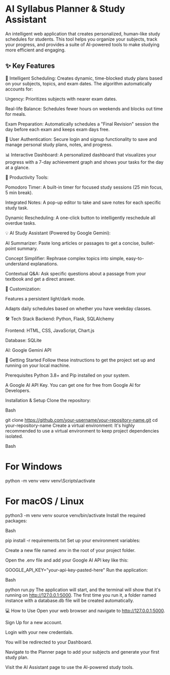 # AI Syllabus Planner & Study Assistant
An intelligent web application that creates personalized, human-like study schedules for students. This tool helps you organize your subjects, track your progress, and provides a suite of AI-powered tools to make studying more efficient and engaging.

## ✨ Key Features

🧠 Intelligent Scheduling: Creates dynamic, time-blocked study plans based on your subjects, topics, and exam dates. The algorithm automatically accounts for:

Urgency: Prioritizes subjects with nearer exam dates.

Real-life Balance: Schedules fewer hours on weekends and blocks out time for meals.

Exam Preparation: Automatically schedules a "Final Revision" session the day before each exam and keeps exam days free.

👤 User Authentication: Secure login and signup functionality to save and manage personal study plans, notes, and progress.

📊 Interactive Dashboard: A personalized dashboard that visualizes your progress with a 7-day achievement graph and shows your tasks for the day at a glance.

🚀 Productivity Tools:

Pomodoro Timer: A built-in timer for focused study sessions (25 min focus, 5 min break).

Integrated Notes: A pop-up editor to take and save notes for each specific study task.

Dynamic Rescheduling: A one-click button to intelligently reschedule all overdue tasks.

💡 AI Study Assistant (Powered by Google Gemini):

AI Summarizer: Paste long articles or passages to get a concise, bullet-point summary.

Concept Simplifier: Rephrase complex topics into simple, easy-to-understand explanations.

Contextual Q&A: Ask specific questions about a passage from your textbook and get a direct answer.

🎨 Customization:

Features a persistent light/dark mode.

Adapts daily schedules based on whether you have weekday classes.

🛠️ Tech Stack
Backend: Python, Flask, SQLAlchemy

Frontend: HTML, CSS, JavaScript, Chart.js

Database: SQLite

AI: Google Gemini API

🚀 Getting Started
Follow these instructions to get the project set up and running on your local machine.

Prerequisites
Python 3.8+ and Pip installed on your system.

A Google AI API Key. You can get one for free from Google AI for Developers.

Installation & Setup
Clone the repository:

Bash

git clone https://github.com/your-username/your-repository-name.git
cd your-repository-name
Create a virtual environment:
It's highly recommended to use a virtual environment to keep project dependencies isolated.

Bash

# For Windows
python -m venv venv
venv\Scripts\activate

# For macOS / Linux
python3 -m venv venv
source venv/bin/activate
Install the required packages:

Bash

pip install -r requirements.txt
Set up your environment variables:

Create a new file named .env in the root of your project folder.

Open the .env file and add your Google AI API key like this:

GOOGLE_API_KEY="your-api-key-pasted-here"
Run the application:

Bash

python run.py
The application will start, and the terminal will show that it's running on http://127.0.0.1:5000. The first time you run it, a folder named instance with a database.db file will be created automatically.

💻 How to Use
Open your web browser and navigate to http://127.0.0.1:5000.

Sign Up for a new account.

Login with your new credentials.

You will be redirected to your Dashboard.

Navigate to the Planner page to add your subjects and generate your first study plan.

Visit the AI Assistant page to use the AI-powered study tools.
